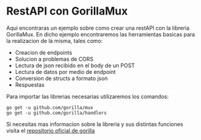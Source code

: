 # RestAPI con GorillaMux

Aqui encontraras un ejemplo sobre como crear una restAPI con la libreria GorillaMux.
En dicho ejemplo encontraremos las herramientas basicas para la realizacion de la misma, tales como:

- Creacion de endpoints
- Solucion a problemas de CORS
- Lectura de json recibido en el body de un POST
- Lectura de datos por medio de endpoint
- Conversion de structs a formato json
- Respuestas




Para importar las librerias necesarias utilizaremos los comandos:

```console
go get -u github.com/gorilla/mux
go get -u github.com/gorilla/handlers
```

Si necesitas mas informacion sobre la libreria y sus distintas funciones visita el 
[repositorio oficial de gorilla](https://github.com/gorilla/mux)
